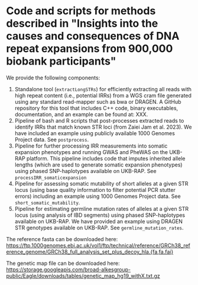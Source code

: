 # Code and scripts for methods described in "Insights into the causes and consequences of DNA repeat expansions from 900,000 biobank participants"

We provide the following components:

1)	Standalone tool (``extractLongSTRs``) for efficiently extracting all reads with high repeat content (i.e., potential IRRs) from a WGS cram file generated using any standard read-mapper such as bwa or DRAGEN. A GitHub repository for this tool that includes C++ code, binary executables, documentation, and an example can be found at: XXX.
2)	Pipeline of bash and R scripts that post-processes extracted reads to identify IRRs that match known STR loci (from Zaiei Jam et al. 2023). We have included an example using publicly available 1000 Genomes Project data. See ``postprocess``.
3)	Pipeline for further processing IRR measurements into somatic expansion phenotypes and running GWAS and PheWAS on the UKB-RAP platform. This pipeline includes code that imputes inherited allele lengths (which are used to generate somatic expansion phenotypes) using phased SNP-haplotypes available on UKB-RAP. See ``processIRR_somaticexpansion``
4)	Pipeline for assessing somatic mutability of short alleles at a given STR locus (using base quality information to filter potential PCR stutter errors) including an example using 1000 Genomes Project data. See ``short_somatic_mutability``.
5)	Pipeline for estimating germline mutation rates of alleles at a given STR locus (using analysis of IBD segments) using phased SNP-haplotypes available on UKB-RAP. We have provided an example using DRAGEN STR genotypes available on UKB-RAP. See ``germline_mutation_rates``.


The reference fasta can be downloaded here: https://ftp.1000genomes.ebi.ac.uk/vol1/ftp/technical/reference/GRCh38_reference_genome/GRCh38_full_analysis_set_plus_decoy_hla.{fa,fa.fai}

The genetic map file can be downloaded here: https://storage.googleapis.com/broad-alkesgroup-public/Eagle/downloads/tables/genetic_map_hg19_withX.txt.gz 
